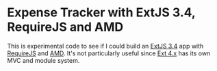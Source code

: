 # Expense Tracker with ExtJS 3.4, RequireJS and AMD

This is experimental code to see if I could build an [ExtJS 3.4](http://www.sencha.com/products/extjs3/) app with [RequireJS](http://requirejs.org/) and [AMD](https://github.com/amdjs/amdjs-api/wiki/AMD). It's not particularly useful since [Ext 4.x](http://www.sencha.com/products/extjs/) has its own MVC and module system.
